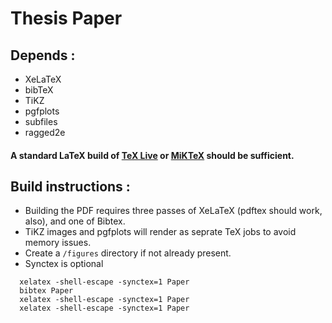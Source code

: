 # Thesis Paper

## Depends :
  - XeLaTeX
  - bibTeX
  - TiKZ
  - pgfplots
  - subfiles
  - ragged2e

#### A standard LaTeX build of [TeX Live](http://www.tug.org/texlive) or [MiKTeX](http://www.miktex.org) should be sufficient.

## Build instructions :
  - Building the PDF requires three passes of XeLaTeX (pdftex should work, also), and one of Bibtex.
  - TiKZ images and pgfplots will render as seprate TeX jobs to avoid memory issues.
  - Create a `/figures` directory if not already present.
  - Synctex is optional

```shell
  xelatex -shell-escape -synctex=1 Paper
  bibtex Paper
  xelatex -shell-escape -synctex=1 Paper
  xelatex -shell-escape -synctex=1 Paper
```
